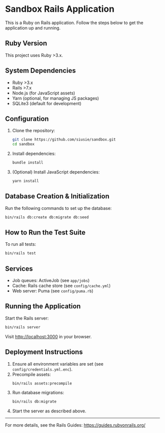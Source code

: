 # Sandbox Rails Application

This is a Ruby on Rails application. Follow the steps below to get the application up and running.

## Ruby Version

This project uses Ruby >3.x.

## System Dependencies

- Ruby >3.x
- Rails >7.x
- Node.js (for JavaScript assets)
- Yarn (optional, for managing JS packages)
- SQLite3 (default for development)

## Configuration

1. Clone the repository:
   ```bash
   git clone https://github.com/siusie/sandbox.git
   cd sandbox
   ```
2. Install dependencies:
   ```bash
   bundle install
   ```
3. (Optional) Install JavaScript dependencies:
   ```bash
   yarn install
   ```

## Database Creation & Initialization

Run the following commands to set up the database:

```bash
bin/rails db:create db:migrate db:seed
```

## How to Run the Test Suite

To run all tests:

```bash
bin/rails test
```

## Services

- Job queues: ActiveJob (see `app/jobs`)
- Cache: Rails cache store (see `config/cache.yml`)
- Web server: Puma (see `config/puma.rb`)

## Running the Application

Start the Rails server:

```bash
bin/rails server
```

Visit [http://localhost:3000](http://localhost:3000) in your browser.

## Deployment Instructions

1. Ensure all environment variables are set (see `config/credentials.yml.enc`).
2. Precompile assets:
   ```bash
   bin/rails assets:precompile
   ```
3. Run database migrations:
   ```bash
   bin/rails db:migrate
   ```
4. Start the server as described above.

---

For more details, see the Rails Guides: https://guides.rubyonrails.org/
